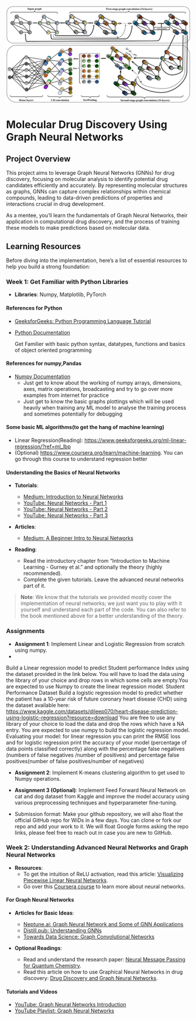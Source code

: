 ![graphical_neural_network](graphical_neural_network.jpg)

# Molecular Drug Discovery Using Graph Neural Networks

## Project Overview
This project aims to leverage Graph Neural Networks (GNNs) for drug discovery, focusing on molecular analysis to identify potential drug candidates efficiently and accurately. By representing molecular structures as graphs, GNNs can capture complex relationships within chemical compounds, leading to data-driven predictions of properties and interactions crucial in drug development.

As a mentee, you’ll learn the fundamentals of Graph Neural Networks, their application in computational drug discovery, and the process of training these models to make predictions based on molecular data.

## Learning Resources
Before diving into the implementation, here’s a list of essential resources to help you build a strong foundation:

### Week 1: Get Familiar with Python Libraries
- **Libraries**: Numpy, Matplotlib, PyTorch

#### References for Python
- [GeeksforGeeks: Python Programming Language Tutorial](https://www.geeksforgeeks.org/python-programming-language-tutorial/)
- [Python Documentation](https://docs.python.org/3.13/)

  Get Familier with basic python syntax, datatypes, functions and basics of object oriented programming

#### References for numpy,Pandas
- [Numpy Documentation](https://numpy.org/doc/2.1/user/basics.html)
  - Just get to know about the working of numpy arrays, dimensions, axes, matrix operations, broadcasting and try to go over more examples from internet for practice
  - Just get to know the basic graphs plottings which will be used heavily when training any ML model to analyse the training process and sometimes potentially for debugging
 
#### Some basic ML algorithms(to get the hang of machine learning)

-  Linear Regression(Reading): https://www.geeksforgeeks.org/ml-linear-regression/?ref=ml_lbp
- (Optional) https://www.coursera.org/learn/machine-learning. You can go through this course to understand regression better


#### Understanding the Basics of Neural Networks
- **Tutorials**:
  - [Medium: Introduction to Neural Networks](https://medium.com/deep-learning-demystified/introduction-to-neural-networks-part-1-e13f132c6d7e)
  - [YouTube: Neural Networks - Part 1](https://www.youtube.com/watch?v=BzcBsTou0C0)
  - [YouTube: Neural Networks - Part 2](https://www.youtube.com/watch?v=aircAruvnKk)
  - [YouTube: Neural Networks - Part 3](https://www.youtube.com/watch?v=c36lUUr864M)

- **Articles**:
  - [Medium: A Beginner Intro to Neural Networks](https://purnasaigudikandula.medium.com/a-beginner-intro-to-neural-networks-543267bda3c8)

- **Reading**: 
  - Read the introductory chapter from “Introduction to Machine Learning - Gurney et al.” and optionally the theory (highly recommended).
  - Complete the given tutorials. Leave the advanced neural networks part of it.

> **Note**: We know that the tutorials we provided mostly cover the implementation of neural networks; we just want you to play with it yourself and understand each part of the code. You can also refer to the book mentioned above for a better understanding of the theory.

### Assignments
- **Assignment 1**: Implement Linear and Logistic Regression from scratch using numpy.
- 
Build a Linear regression model to predict Student performance Index using the dataset provided in the link below. You will have to load the data using the library of your choice and drop rows in which some cells are empty.You are expected to use Numpy to create the linear regression model.
Student Performance Dataset
Build a logistic regression model to predict whether the patient has a 10-year risk of future coronary heart disease (CHD) using the dataset available here: https://www.kaggle.com/datasets/dileep070/heart-disease-prediction-using-logistic-regression?resource=download
You are free to use any library of your choice to load the data and drop the rows which have a NA entry. You are expected to use numpy to build the logistic regression model.
Evaluating your model: for linear regression you can print the RMSE loss and for logistic regression print the accuracy of your model (percentage of data points classified correctly) along with the percentage false negatives (numbers of false negatives /number of positives) and percentage false positives(number of false positives/number of negatives)

- **Assignment 2**: Implement K-means clustering algorithm to get used to Numpy operations.
  
- **Assignment 3 (Optional)**: Implement Feed Forward Neural Network on cat and dog dataset from Kaggle and improve the model accuracy using various preprocessing techniques and hyperparameter fine-tuning.

- Submission format: Make your github repository, we will also float the official GitHub repo for WiDs in a few days. You can clone or fork our repo and add your work to it. We will float Google forms asking the repo links, please feel free to reach out in case you are new to GitHub.

### Week 2: Understanding Advanced Neural Networks and Graph Neural Networks
- **Resources**: 
  - To get the intuition of ReLU activation, read this article: [Visualizing Piecewise Linear Neural Networks](https://blog.janestreet.com/visualizing-piecewise-linear-neural-networks/).
  - Go over this [Coursera course](https://www.coursera.org/learn/neural-networks-deep-learning) to learn more about neural networks.

#### For Graph Neural Networks
- **Articles for Basic Ideas**:
  - [Neptune.ai: Graph Neural Network and Some of GNN Applications](https://neptune.ai/blog/graph-neural-network-and-some-of-gnn-applications)
  - [Distill.pub: Understanding GNNs](https://distill.pub/2021/understanding-gnns/)
  - [Towards Data Science: Graph Convolutional Networks](https://towardsdatascience.com/graph-convolutional-networks-introduction-to-gnns-24b3f60d6c95)

- **Optional Readings**:
  - Read and understand the research paper: [Neural Message Passing for Quantum Chemistry](https://arxiv.org/pdf/1704.01212).
  - Read this article on how to use Graphical Neural Networks in drug discovery: [Drug Discovery and Graph Neural Networks](https://medium.com/@mulugetas/drug-discovery-and-graph-neural-networks-gnns-a-regression-example-fc738e0f11f3).

#### Tutorials and Videos
- [YouTube: Graph Neural Networks Introduction](https://www.youtube.com/watch?v=8owQBFAHw7E)
- [YouTube Playlist: Graph Neural Networks](https://youtube.com/playlist?list=PLoROMvodv4rPLKxIpqhjhPgdQy7imNkDn&si=GiLMZdfS5szrhH0z)
